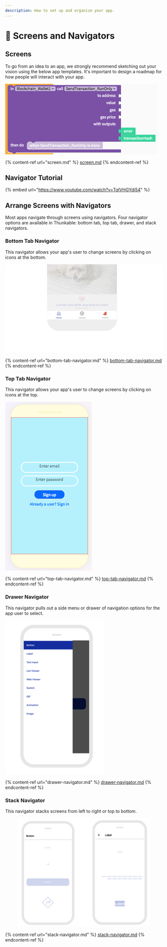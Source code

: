 ```yaml
---
description: How to set up and organize your app.
---
```


# 📐 Screens and Navigators

## Screens&#x20;

To go from an idea to an app, we strongly recommend sketching out your vision using the below app templates. It's important to design a roadmap for how people will interact with your app.&#x20;

![](<.gitbook/assets/image (48).png>)

{% content-ref url="screen.md" %}
[screen.md](screen.md)
{% endcontent-ref %}

## Navigator Tutorial

{% embed url="https://www.youtube.com/watch?v=TqIVHGYdi54" %}

## Arrange Screens with Navigators

Most apps navigate through screens using navigators. Four navigator options are available in Thunkable: bottom tab, top tab, drawer, and stack navigators.&#x20;

### Bottom Tab Navigator

This navigator allows your app's user to change screens by clicking on icons at the bottom.&#x20;

<div align="left">

<img src=".gitbook/assets/thunkable-docs-exhibits-81.png" alt="" width="563">

</div>

{% content-ref url="bottom-tab-navigator.md" %}
[bottom-tab-navigator.md](bottom-tab-navigator.md)
{% endcontent-ref %}

### Top Tab Navigator

This navigator allows your app's user to change screens by clicking on icons at the top.&#x20;

<div align="left">

<img src=".gitbook/assets/image (112).png" alt="Top Tab Navigator">

</div>

{% content-ref url="top-tab-navigator.md" %}
[top-tab-navigator.md](top-tab-navigator.md)
{% endcontent-ref %}

### Drawer Navigator

This navigator pulls out a side menu or drawer of navigation options for the app user to select.

<img src=".gitbook/assets/drawer navigator.png" alt="" data-size="original">

{% content-ref url="drawer-navigator.md" %}
[drawer-navigator.md](drawer-navigator.md)
{% endcontent-ref %}

### Stack Navigator

This navigator stacks screens from left to right or top to bottom.

<div align="left">

<figure><img src=".gitbook/assets/stack nav - android copy.png" alt="" width="437"><figcaption></figcaption></figure>

</div>

{% content-ref url="stack-navigator.md" %}
[stack-navigator.md](stack-navigator.md)
{% endcontent-ref %}
